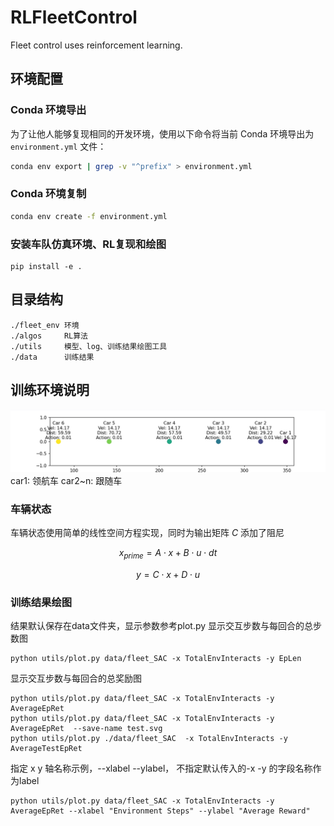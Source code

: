 # RLFleetControl

Fleet control uses reinforcement learning.

## 环境配置
### Conda 环境导出
为了让他人能够复现相同的开发环境，使用以下命令将当前 Conda 环境导出为 `environment.yml` 文件：
```bash
conda env export | grep -v "^prefix" > environment.yml
```
### Conda 环境复制
```bash
conda env create -f environment.yml
```
### 安装车队仿真环境、RL复现和绘图
    pip install -e . 

## 目录结构
    ./fleet_env 环境
    ./algos     RL算法
    ./utils     模型、log、训练结果绘图工具
    ./data      训练结果


## 训练环境说明
![render](./assets/render.png "可选的标题")
car1: 领航车
car2~n: 跟随车

### 车辆状态
车辆状态使用简单的线性空间方程实现，同时为输出矩阵 $C$ 添加了阻尼

$$x_{prime} = A \cdot x + B \cdot u \cdot dt$$

$$y = C \cdot x + D \cdot u$$


### 训练结果绘图
结果默认保存在data文件夹，显示参数参考plot.py
显示交互步数与每回合的总步数图

    python utils/plot.py data/fleet_SAC -x TotalEnvInteracts -y EpLen

显示交互步数与每回合的总奖励图
    
    python utils/plot.py data/fleet_SAC -x TotalEnvInteracts -y AverageEpRet
    python utils/plot.py data/fleet_SAC -x TotalEnvInteracts -y AverageEpRet  --save-name test.svg
    python utils/plot.py ./data/fleet_SAC  -x TotalEnvInteracts -y  AverageTestEpRet 
    
指定 x y 轴名称示例，--xlabel --ylabel， 不指定默认传入的-x -y 的字段名称作为label

    python utils/plot.py data/fleet_SAC -x TotalEnvInteracts -y AverageEpRet --xlabel "Environment Steps" --ylabel "Average Reward"